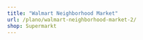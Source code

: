```yaml
---
title: "Walmart Neighborhood Market"
url: /plano/walmart-neighborhood-market-2/
shop: Supermarkt
---
```

